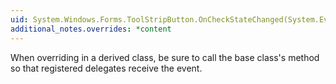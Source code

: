 ```yaml
---
uid: System.Windows.Forms.ToolStripButton.OnCheckStateChanged(System.EventArgs)
additional_notes.overrides: *content
---
```


<p>When overriding <xref href="System.Windows.Forms.ToolStripButton.OnCheckStateChanged(System.EventArgs)"></xref> in a derived class, be sure to call the base class's <xref href="System.Windows.Forms.ToolStripButton.OnCheckStateChanged(System.EventArgs)"></xref> method so that registered delegates receive the event.</p>


